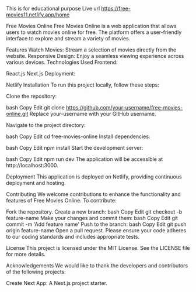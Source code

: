 
This is for educational purpose
Live url https://free-movies11.netlify.app/home

Free Movies Online
Free Movies Online is a web application that allows users to watch movies online for free. The platform offers a user-friendly interface to explore and stream a variety of movies.

Features
Watch Movies: Stream a selection of movies directly from the website.
Responsive Design: Enjoy a seamless viewing experience across various devices.
Technologies Used
Frontend:

React.js
Next.js
Deployment:

Netlify
Installation
To run this project locally, follow these steps:

Clone the repository:

bash
Copy
Edit
git clone https://github.com/your-username/free-movies-online.git
Replace your-username with your GitHub username.

Navigate to the project directory:

bash
Copy
Edit
cd free-movies-online
Install dependencies:

bash
Copy
Edit
npm install
Start the development server:

bash
Copy
Edit
npm run dev
The application will be accessible at http://localhost:3000.

Deployment
This application is deployed on Netlify, providing continuous deployment and hosting.

Contributing
We welcome contributions to enhance the functionality and features of Free Movies Online. To contribute:

Fork the repository.
Create a new branch:
bash
Copy
Edit
git checkout -b feature-name
Make your changes and commit them:
bash
Copy
Edit
git commit -m 'Add feature name'
Push to the branch:
bash
Copy
Edit
git push origin feature-name
Open a pull request.
Please ensure your code adheres to our coding standards and includes appropriate tests.

License
This project is licensed under the MIT License. See the LICENSE file for more details.

Acknowledgements
We would like to thank the developers and contributors of the following projects:

Create Next App: A Next.js project starter.
